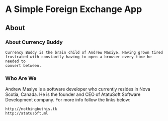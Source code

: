 # A Simple Foreign Exchange App

## About

### About Currency Buddy

    Currency Buddy is the brain child of Andrew Masiye. Having grown tired
    frustrated with constantly having to open a browser every time he needed to
    convert between.

### Who Are We

Andrew Masiye is a software developer who currently resides in Nova Scotia,
Canada. He is the founder and CEO of AtatuSoft Software Development company.
For more info follow the links below:

    http://nothingbuthis.tk
    http://atatusoft.ml
